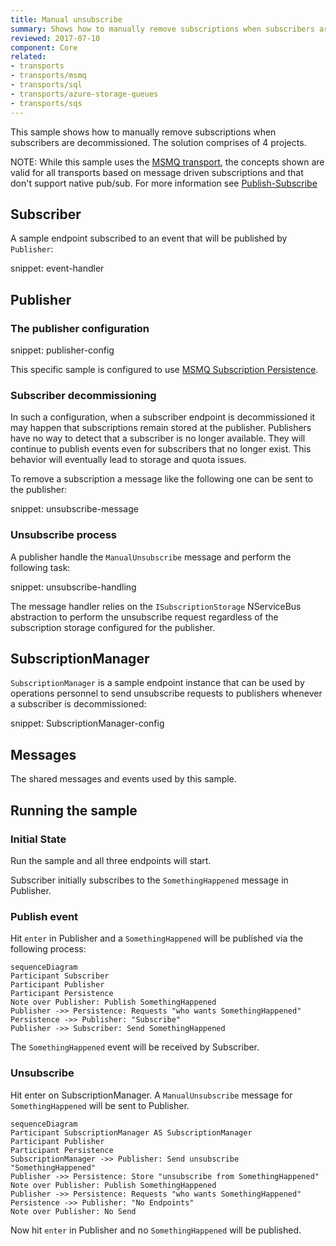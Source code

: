 ```yaml
---
title: Manual unsubscribe
summary: Shows how to manually remove subscriptions when subscribers are decommissioned.
reviewed: 2017-07-10
component: Core
related:
- transports
- transports/msmq
- transports/sql
- transports/azure-storage-queues
- transports/sqs
---
```


This sample shows how to manually remove subscriptions when subscribers are decommissioned. The solution comprises of 4 projects.

NOTE: While this sample uses the [MSMQ transport](/transports/msmq), the concepts shown are valid for all transports based on message driven subscriptions and that don't support native pub/sub. For more information see [Publish-Subscribe](/nservicebus/messaging/publish-subscribe/)


## Subscriber

A sample endpoint subscribed to an event that will be published by `Publisher`:

snippet: event-handler


## Publisher


### The publisher configuration

snippet: publisher-config

This specific sample is configured to use [MSMQ Subscription Persistence](/persistence/msmq/subscription.md).


### Subscriber decommissioning

In such a configuration, when a subscriber endpoint is decommissioned it may happen that subscriptions remain stored at the publisher. Publishers have no way to detect that a subscriber is no longer available. They will continue to publish events even for subscribers that no longer exist. This behavior will eventually lead to storage and quota issues.

To remove a subscription a message like the following one can be sent to the publisher:

snippet: unsubscribe-message


### Unsubscribe process

A publisher handle the `ManualUnsubscribe` message and perform the following task:

snippet: unsubscribe-handling

The message handler relies on the `ISubscriptionStorage` NServiceBus abstraction to perform the unsubscribe request regardless of the subscription storage configured for the publisher.


## SubscriptionManager

`SubscriptionManager` is a sample endpoint instance that can be used by operations personnel to send unsubscribe requests to publishers whenever a subscriber is decommissioned:

snippet: SubscriptionManager-config


## Messages

The shared messages and events used by this sample.


## Running the sample


### Initial State

Run the sample and all three endpoints will start.

Subscriber initially subscribes to the `SomethingHappened` message in Publisher.


### Publish event

Hit `enter` in Publisher and a `SomethingHappened` will be published via the following process:

```mermaid
sequenceDiagram
Participant Subscriber
Participant Publisher
Participant Persistence
Note over Publisher: Publish SomethingHappened
Publisher ->> Persistence: Requests "who wants SomethingHappened"
Persistence ->> Publisher: "Subscribe"
Publisher ->> Subscriber: Send SomethingHappened
```

The `SomethingHappened` event will be received by Subscriber.


### Unsubscribe

Hit enter on SubscriptionManager. A `ManualUnsubscribe` message for `SomethingHappened` will be sent to Publisher.

```mermaid
sequenceDiagram
Participant SubscriptionManager AS SubscriptionManager
Participant Publisher
Participant Persistence
SubscriptionManager ->> Publisher: Send unsubscribe "SomethingHappened"
Publisher ->> Persistence: Store "unsubscribe from SomethingHappened"
Note over Publisher: Publish SomethingHappened
Publisher ->> Persistence: Requests "who wants SomethingHappened"
Persistence ->> Publisher: "No Endpoints"
Note over Publisher: No Send
```

Now hit `enter` in Publisher and no `SomethingHappened` will be published.